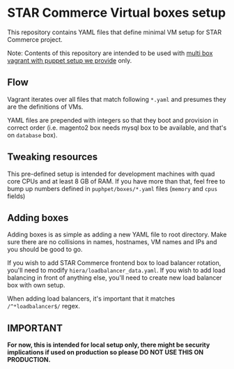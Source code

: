 # STAR Commerce Virtual boxes setup
This repository contains YAML files that define minimal VM setup for STAR Commerce project. 

Note: Contents of this repository are intended to be used with 
[multi box vagrant with puppet setup we provide](https://github.com/the-shop/STARCommerce) only.

## Flow
Vagrant iterates over all files that match following `*.yaml` and presumes they are the definitions of VMs.

YAML files are prepended with integers so that they boot and provision in correct order (i.e. magento2 box needs mysql 
box to be available, and that's on `database` box).

## Tweaking resources
This pre-defined setup is intended for development machines with quad core CPUs and at least 8 GB of RAM. If you have 
more than that, feel free to bump up numbers defined in `puphpet/boxes/*.yaml` files (`memory` and `cpus` fields)

## Adding boxes
Adding boxes is as simple as adding a new YAML file to root directory. Make sure there are no collisions in 
names, hostnames, VM names and IPs and you should be good to go.

If you wish to add STAR Commerce frontend box to load balancer rotation, you'll need to modify 
`hiera/loadbalancer_data.yaml`. If you wish to add load balancing in front of anything else, you'll need to 
create new load balancer box with own setup.

When adding load balancers, it's important that it matches `/^*loadbalancer$/` regex.

## IMPORTANT
**For now, this is intended for local setup only, there might be security implications if used on production 
so please DO NOT USE THIS ON PRODUCTION.**